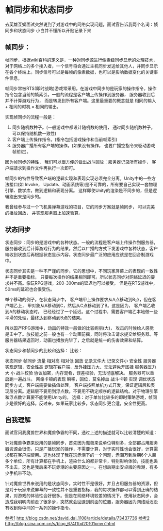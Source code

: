 # 帧同步和状态同步



去英雄互娱面试突然说到了对游戏中的网络实现问题，面试官告诉我两个名词：帧同步和状态同步 
小白并不懂所以开贴记录下来



## 帧同步：

帧同步，根据wiki百科的定义是，一种对同步源进行像素级同步显示的处理技术，对于网络上的多个接入者，一个信号将会通过主机同步发送给其他人，并同步显示在各个终端上。同步信号可以是每帧的像素数据，也可以是影响数据变化的关键事件信息。

帧同步常被RTS(即时战略)游戏常采用。在游戏中同步的是玩家的操作指令，操作指令包含当前的帧索引。一般的流程是客户端上传操作到服务器， 服务器收到后并不计算游戏行为， 而是转发到所有客户端。这里最重要的概念就是 相同的输入 + 相同的时机 = 相同的输出。

实现帧同步的流程一般是：

1. 同步随机数种子。(一般游戏中都设计随机数的使用， 通过同步随机数种子，可以保持随机数一致性)
2. 客户端上传操作指令。(指令包括游戏操作和当前帧索引)
3. 服务器广播所有客户端的操作。(如果没有操作， 也要广播空指令来驱动游戏帧前进)。

因为帧同步的特性， 我们可以很方便的做出战斗回放：服务器记录所有操作， 客户端请求到操作文件再执行一次即可。

帧同步的特性导致客户端的逻辑实现和表现实现必须完全分离。Unity中的一些方法接口(如 Invoke， Update、动画系统等)是不可靠的，所有要自己实现一套物理引擎、数学库，做到逻辑和表现分离。 这样即使Unity的渲染是不同步的，但是逻辑跑出来是同步的。

我曾经参与过一个飞机类弹幕游戏的项目，它的同步方案就是帧同步， 可以完美的播放回放， 并实现服务器上加速验算。



## 状态同步

状态同步：同步的是游戏中的各种状态。一般的流程是客户端上传操作到服务器，服务器收到后计算游戏行为的结果，然后以广播的方式下发游戏中各种状态，客户端收到状态后再根据状态显示内容。状态同步最广泛的应用应该是在回合制游戏中。

状态同步其实是一种不严谨的同步。它的思想中，不同玩家屏幕上的表现的一致性并不是重要指标， 只要每次操作的结果相同即可。所以状态同步对网络延迟的要求并不高。像玩RPG游戏，200-300ms的延迟也可以接受。 但是在RTS游戏中，50ms的延迟也会很受伤。

举个移动的例子，在状态同步中， 客户端甲上操作要求从A点移动到B点，但在客户端乙上， 甲对象从A移动到C，然后从C点移动到了B。这是因为， 客户端乙收到A的移动状态时， 已经经过了一个延迟。这个过程中，需要客户端乙本地做一些平滑的处理，最终达到移动到B点的结果。

所以国产RPG游戏中，动画的特效一般做的比较绚丽(大)， 攻击的时候给人感觉是击中了。放技能之前一般也有一个动画前摇，同时将攻击请求提交给服务器。等服务器结果返回时，动画也播放完毕了，之后就是统一的伤害效果和结算。



状态同步和帧同步的比较和选择：
比较：

状态同步	帧同步
流量	相对高	相对低
回放	记录文件大	记录文件小
安全性	服务器实现逻辑，安全性高	逻辑在客户端，反外挂压力大、无法避免开图挂
服务器压力	大	小
战斗校验	协议加密，内存混肴，误差校验，无法彻底解决。	服务器可以重启跑一遍战斗。
网络卡顿的表现	瞬移，回位，莫名掉血	战斗卡顿
实现	调优状态同步方式，客户端需要做插值处理。	客户端按照单机方式开发，保证逻辑层和表现层分离。逻辑层不要用到浮点数，不要用不确定顺序的逻辑结构。对于物理引擎和浮点数计算要不能使用Unity的。
选择：对于单位比较多的即时策略游戏，帧同步是很好的选择。反过来，如果玩家比较多，状态同步更合适，安全性更高。



 

## 自我理解

面试官问我魔兽世界和魔兽争霸的不同，通过上述的描述就可以比较清楚的知道：

针对魔兽争霸来说用的是帧同步，首先因为魔兽来说单位特别多，全部都占用服务器资源会很伤，只是广播玩家的操作，不需要计算，对于实时性也会很好，计算需求都在客户端使用。这也体现了我在玩赤潮下的一个问题，赤潮万到后期6个人超多个单位，所有计算都在手机上，渲染什么的都非常卡，特别影响体验，技能也丢不出去，这也是我后来不玩赤潮的主要原因之一。在想后期出安卓版的赤潮，有多少手机带不动。

针对魔兽世界来说用的是状态同步，实时性不是很好，并且占用服务器的资源，但是对于玩家来说屏幕的一致性并不是重要指标，我的每次操作都可以得到正确的结果，对游戏的体验性会好很多。但是在网络环境较差的情况下，使用状态同步，会造成我明明向前走了很多步，突然就会回退到前面的位置，服务器因为网络延迟没有收到你中间的一系列的操作指令。

[参考1](http://blog.csdn.net/david_dai_1108/article/details/73437736) <http://blog.csdn.net/david_dai_1108/article/details/73437736> 
[参考2](http://blog.sina.com.cn/s/blog_674f1bd20101omv7.html) <http://blog.sina.com.cn/s/blog_674f1bd20101omv7.html>







